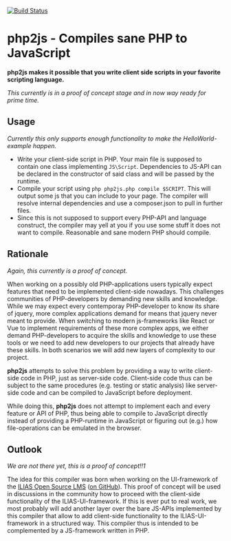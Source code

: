 [![Build Status](https://api.travis-ci.com/lechimp-p/php2js.svg?branch=master)](https://travis-ci.com/lechimp-p/php2js)

# php2js - Compiles sane PHP to JavaScript

**php2js makes it possible that you write client side scripts in your favorite
scripting language.**

*This currently is in a proof of concept stage and in now way ready for prime time.*

## Usage

*Currently this only supports enough functionality to make the HelloWorld-example
happen.*

* Write your client-side script in PHP. Your main file is supposed to contain one
class implementing `JS\Script`. Dependencies to JS-API can be declared in the
constructor of said class and will be passed by the runtime.
* Compile your script using `php php2js.php compile $SCRIPT`. This will output some
js that you can include to your page. The compiler will resolve internal dependencies
and use a composer.json to pull in further files.
* Since this is not supposed to support every PHP-API and language construct, the
compiler may yell at you if you use some stuff it does not want to compile. Reasonable
and sane modern PHP should compile.

## Rationale

*Again, this currently is a proof of concept.*

When working on a possibly old PHP-applications users typically expect features
that need to be implemented client-side nowadays. This challenges communities of
PHP-developers by demanding new skills and knowledge. While we may expect every
contemporay PHP-developer to know its share of jquery, more complex applications
demand for means that jquery never meant to provide. When switching to modern
js-frameworks like React or Vue to implement requirements of these more complex
apps, we either demand PHP-developers to acquire the skills and knowledge to use
these tools or we need to add new developers to our projects that already have
these skills. In both scenarios we will add new layers of complexity to our
project.

**php2js** attempts to solve this problem by providing a way to write client-side
code in PHP, just as server-side code. Client-side code thus can be subject to
the same procedures (e.g. testing or static analysis) like server-side code and
can be compiled to JavaScript before deployment.

While doing this, **php2js** does not attempt to implement each and every feature
or API of PHP, thus being able to compile to JavaScript directly instead of
providing a PHP-runtime in JavaScript or figuring out (e.g.) how file-operations
can be emulated in the browser.

## Outlook

*We are not there yet, this is a proof of concept!!1*

The idea for this compiler was born when working on the UI-framework of the
[ILIAS Open Source LMS](https://www.ilias.de) ([on GitHub](https://www.github.com/ILIAS-eLearning/ILIAS")).
This proof of concept will be used in discussions in the community how to proceed
with the client-side functionality of the ILIAS-UI-framework. If this is ever put
to real work, we most probably will add another layer over the bare JS-APIs
implemented by this compiler that allow to add client-side functionality to the
ILIAS-UI-framework in a structured way. This compiler thus is intended to be
complemented by a JS-framework written in PHP.
